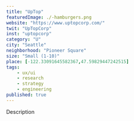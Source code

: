 ```yaml
---
title: "UpTop"
featuredImage: ./-hamburgers.png
website: "https://www.uptopcorp.com/"
twit: "UpTopCorp"
inst: "uptopcorp"
category: "U"
city: "Seattle"
neighborhood: "Pioneer Square"
size: "Small (1-10)"
place: [-122.33091645582367,47.59829447242515]
tags:
    - ux/ui
    - research
    - strategy
    - engineering
published: true
---
```


Description
